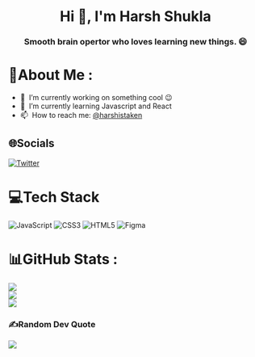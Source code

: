 <h1 align="center">Hi 👋, I'm Harsh Shukla</h1>
<h3 align="center">Smooth brain opertor who loves learning new things. 😄</h3>

# 💫About Me :
- 🔭 &nbsp;I’m currently working on something cool :wink:
- 🌱 &nbsp;I’m currently learning Javascript and React
- 📫 &nbsp;How to reach me: [@harshistaken](https://twitter.com/harsistaken)

## 🌐Socials
[![Twitter](https://img.shields.io/badge/Twitter-%231DA1F2.svg?logo=Twitter&logoColor=white)](https://twitter.com/harshistaken) 

# 💻Tech Stack
![JavaScript](https://img.shields.io/badge/javascript-%23323330.svg?style=plastic&logo=javascript&logoColor=%23F7DF1E) ![CSS3](https://img.shields.io/badge/css3-%231572B6.svg?style=plastic&logo=css3&logoColor=white) ![HTML5](https://img.shields.io/badge/html5-%23E34F26.svg?style=plastic&logo=html5&logoColor=white) ![Figma](https://img.shields.io/badge/figma-%23F24E1E.svg?style=plastic&logo=figma&logoColor=white)
# 📊GitHub Stats :
![](https://github-readme-stats.vercel.app/api?username=Harsh97x&theme=tokyonight&hide_border=true&include_all_commits=true&count_private=false)<br/>
![](https://github-readme-streak-stats.herokuapp.com/?user=Harsh97x&theme=tokyonight&hide_border=true)<br/>
![](https://github-readme-stats.vercel.app/api/top-langs/?username=Harsh97x&theme=tokyonight&hide_border=true&include_all_commits=true&count_private=false&layout=compact)

### ✍️Random Dev Quote
![](https://quotes-github-readme.vercel.app/api?type=horizontal&theme=tokyonight)
